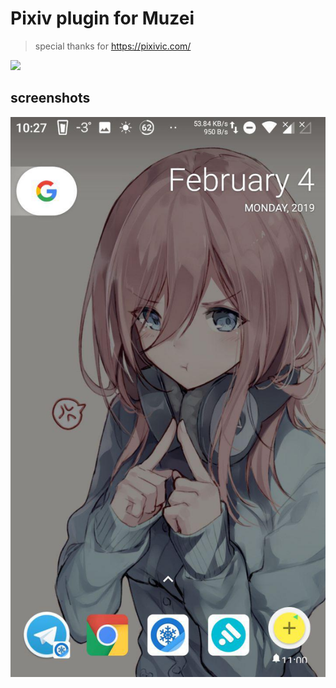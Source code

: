# Pixiv plugin for Muzei

> special thanks for https://pixivic.com/

![](https://travis-ci.org/feilongfl/muzei-pixivtop.svg?branch=master)


## screenshots
![](./docs/screenshots_1.jpg)

